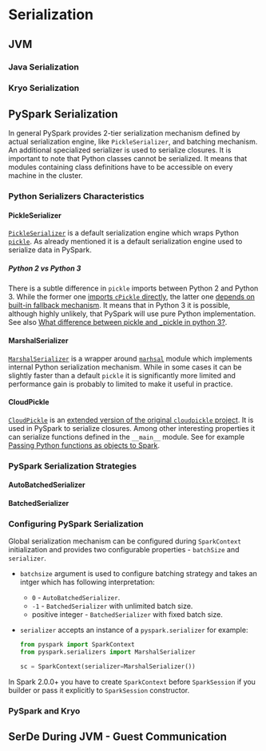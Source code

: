 # Serialization

## JVM

### Java Serialization

### Kryo Serialization

## PySpark Serialization

In general PySpark provides 2-tier serialization mechanism defined by actual serialization engine, like `PickleSerializer`, and batching mechanism. An additional specialized serializer is used to serialize closures. It is important to note that Python classes cannot be serialized. It means that modules containing class definitions have to be accessible on every machine in the cluster.

### Python Serializers Characteristics

#### PickleSerializer

[`PickleSerializer`](https://spark.apache.org/docs/latest/api/python/pyspark.html?highlight=autobatchedserializer#pyspark.PickleSerializer) is a default serialization engine which wraps Python [`pickle`](https://docs.python.org/3.5/library/pickle.html#module-pickle). As already mentioned it is a default serialization engine used to serialize data in PySpark.

##### Python 2 vs Python 3

There is a subtle difference in `pickle` imports between Python 2 and Python 3. While the former one [imports `cPickle` directly](https://github.com/apache/spark/blob/v2.0.0-rc2/python/pyspark/serializers.py#L62), the latter one [depends on built-in fallback mechanism](https://github.com/apache/spark/blob/v2.0.0-rc2/python/pyspark/serializers.py#L66). It means that in Python 3 it is possible, although highly unlikely, that PySpark will use pure Python implementation. See also [What difference between pickle and _pickle in python 3?](http://stackoverflow.com/a/19191885/1560062).

#### MarshalSerializer

[`MarshalSerializer`](https://spark.apache.org/docs/latest/api/python/pyspark.html?highlight=autobatchedserializer#pyspark.MarshalSerializer) is a wrapper around [`marhsal`](https://docs.python.org/3.5/library/marshal.html) module which implements internal Python serialization mechanism. While in some cases it can be slightly faster than a default `pickle` it is significantly more limited and performance gain is probably to limited to make it useful in practice.

#### CloudPickle

[`CloudPickle`](https://github.com/apache/spark/blob/2.0.0-preview/python/pyspark/cloudpickle.py) is an [extended version of the original `cloudpickle` project](https://github.com/cloudpipe/cloudpickle). It is used in PySpark to serialize closures. Among other interesting properties it can serialize functions defined in the `__main__` module. See for example [Passing Python functions as objects to Spark](http://stackoverflow.com/q/37641103/1560062).

### PySpark Serialization Strategies

#### AutoBatchedSerializer

#### BatchedSerializer

### Configuring PySpark Serialization

Global serialization mechanism can be configured during `SparkContext` initialization and provides two configurable properties - `batchSize` and `serializer`.


- `batchsize` argument is used to configure batching strategy and takes an intger which has following interpretation:

  - `0` -  `AutoBatchedSerializer`.
  - `-1` - `BatchedSerializer` with unlimited batch size.
  - positive integer - `BatchedSerializer` with fixed batch size.


- `serializer` accepts an instance of a `pyspark.serializer` for example:


  ```python
  from pyspark import SparkContext
  from pyspark.serializers import MarshalSerializer

  sc = SparkContext(serializer=MarshalSerializer())
  ```

In Spark 2.0.0+ you have to create `SparkContext` before `SparkSession` if you builder or pass it explicitly to `SparkSession` constructor.


### PySpark and Kryo

## SerDe During JVM - Guest Communication


